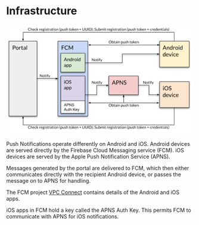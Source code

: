 # Infrastructure

![Infrastructure (annotated)](images/infrastructure-annotated.png)

Push Notifications operate differently on Android and iOS. Android devices are served directly by the Firebase Cloud Messaging service (FCM). iOS devices are served by the Apple Push Notification Service (APNS).

Messages generated by the portal are delivered to FCM, which then either communicates directly with the recipient Android device, or passes the message on to APNS for handling.

The FCM project [VPC Connect](https://console.firebase.google.com/project/vpc-connect/notification) contains details of the Android and iOS apps.

iOS apps in FCM hold a key called the APNS Auth Key. This permits FCM to communicate with APNS for iOS notifications.
